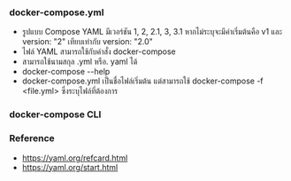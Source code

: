 ### docker-compose.yml

- รูปแบบ Compose YAML มีเวอร์ชัน 1, 2, 2.1, 3, 3.1 หากไม่ระบุจะมีค่าเริ่มต้นคือ v1 และ version: "2" เทียบเท่ากับ version: "2.0"
- ไฟล์ YAML สามารถใช้กับคำสั่ง docker-compose
- สามารถใช้นามสกุล .yml หรือ. yaml ได้
- docker-compose --help
- docker-compose.yml เป็นชื่อไฟล์เริ่มต้น แต่สามารถใช้ docker-compose -f <file.yml> ซึ่งระบุไฟล์ที่ต้องการ

### docker-compose CLI


### Reference

- https://yaml.org/refcard.html
- https://yaml.org/start.html
